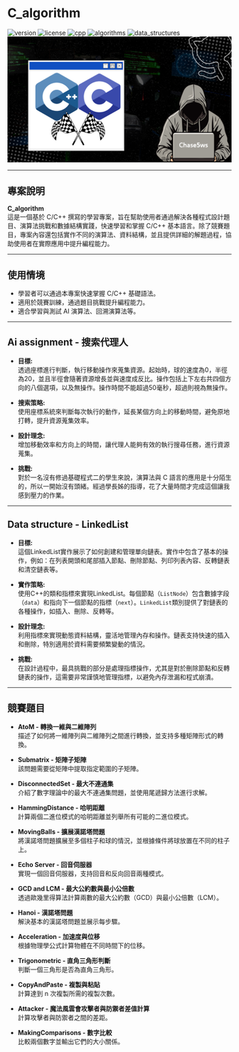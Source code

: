 # C_algorithm

![version](https://img.shields.io/badge/version-1.0.0-green)
![license](https://img.shields.io/badge/license-MIT%20%2B%20-blue)
![cpp](https://img.shields.io/badge/language-C%2FC%2B%2B-blue)
![algorithms](https://img.shields.io/badge/algorithms-challenges-orange)
![data_structures](https://img.shields.io/badge/data%20structures-practice-yellow)
![icon](asset/icon.png)

---

## 專案說明

**C_algorithm**  
這是一個基於 C/C++ 撰寫的學習專案，旨在幫助使用者通過解決各種程式設計題目、演算法挑戰和數據結構實踐，快速學習和掌握 C/C++ 基本語言。除了競賽題目，專案內容還包括實作不同的演算法、資料結構，並且提供詳細的解題過程，協助使用者在實際應用中提升編程能力。


---

## 使用情境

- 學習者可以通過本專案快速掌握 C/C++ 基礎語法。
- 適用於競賽訓練，通過題目挑戰提升編程能力。
- 適合學習與測試 AI 演算法、回溯演算法等。

---

## Ai assignment - 搜索代理人

- **目標:**  
  透過座標進行判斷，執行移動操作來蒐集資源。起始時，球的速度為0，半徑為20，並且半徑會隨著資源增長並與速度成反比。操作包括上下左右共四個方向的八個選項，以及無操作。操作時間不能超過50毫秒，超過則視為無操作。

- **搜索策略:**  
  使用座標系統來判斷每次執行的動作，延長某個方向上的移動時間，避免原地打轉，提升資源蒐集效率。

- **設計理念:**  
  增加移動效率和方向上的時間，讓代理人能夠有效的執行搜尋任務，進行資源蒐集。

- **挑戰:**  
  對於一名沒有修過基礎程式二的學生來說，演算法與 C 語言的應用是十分陌生的，所以一開始沒有頭緒。經過學長姊的指導，花了大量時間才完成這個讓我感到壓力的作業。

---

## Data structure - LinkedList

- **目標:**  
  這個LinkedList實作展示了如何創建和管理單向鏈表。實作中包含了基本的操作，例如：在列表開頭和尾部插入節點、刪除節點、列印列表內容、反轉鏈表和清空鏈表等。

- **實作策略:**  
  使用C++的類和指標來實現LinkedList。每個節點（`ListNode`）包含數據字段（`data`）和指向下一個節點的指標（`next`）。`LinkedList`類別提供了對鏈表的各種操作，如插入、刪除、反轉等。

- **設計理念:**  
  利用指標來實現動態資料結構，靈活地管理內存和操作。鏈表支持快速的插入和刪除，特別適用於資料需要頻繁變動的情況。

- **挑戰:**  
  在設計過程中，最具挑戰的部分是處理指標操作，尤其是對於刪除節點和反轉鏈表的操作，這需要非常謹慎地管理指標，以避免內存泄漏和程式崩潰。

---

## 競賽題目

- **AtoM - 轉換一維與二維陣列**  
  描述了如何將一維陣列與二維陣列之間進行轉換，並支持多種矩陣形式的轉換。

- **Submatrix - 矩陣子矩陣**  
  該問題需要從矩陣中提取指定範圍的子矩陣。

- **DisconnectedSet - 最大不連通集**  
  介紹了數字理論中的最大不連通集問題，並使用尾遞歸方法進行求解。

- **HammingDistance - 哈明距離**  
  計算兩個二進位模式的哈明距離並列舉所有可能的二進位模式。

- **MovingBalls - 擴展漢諾塔問題**  
  將漢諾塔問題擴展至多個柱子和球的情況，並根據條件將球放置在不同的柱子上。

- **Echo Server - 回音伺服器**  
  實現一個回音伺服器，支持回音和反向回音兩種模式。

- **GCD and LCM - 最大公約數與最小公倍數**  
  透過歐幾里得算法計算兩數的最大公約數（GCD）與最小公倍數（LCM）。

- **Hanoi - 漢諾塔問題**  
  解決基本的漢諾塔問題並展示每步驟。

- **Acceleration - 加速度與位移**  
  根據物理學公式計算物體在不同時間下的位移。

- **Trigonometric - 直角三角形判斷**  
  判斷一個三角形是否為直角三角形。

- **CopyAndPaste - 複製與粘貼**  
  計算達到 n 次複製所需的複製次數。

- **Attacker - 魔法風雲會攻擊者與防禦者差值計算**  
  計算攻擊者與防禦者之間的差距。

- **MakingComparisons - 數字比較**  
  比較兩個數字並輸出它們的大小關係。
